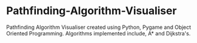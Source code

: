 # Pathfinding-Algorithm-Visualiser
Pathfinding Algorithm Visualiser created using Python, Pygame and Object Oriented Programming.
Algorithms implemented include, A* and Dijkstra's.
